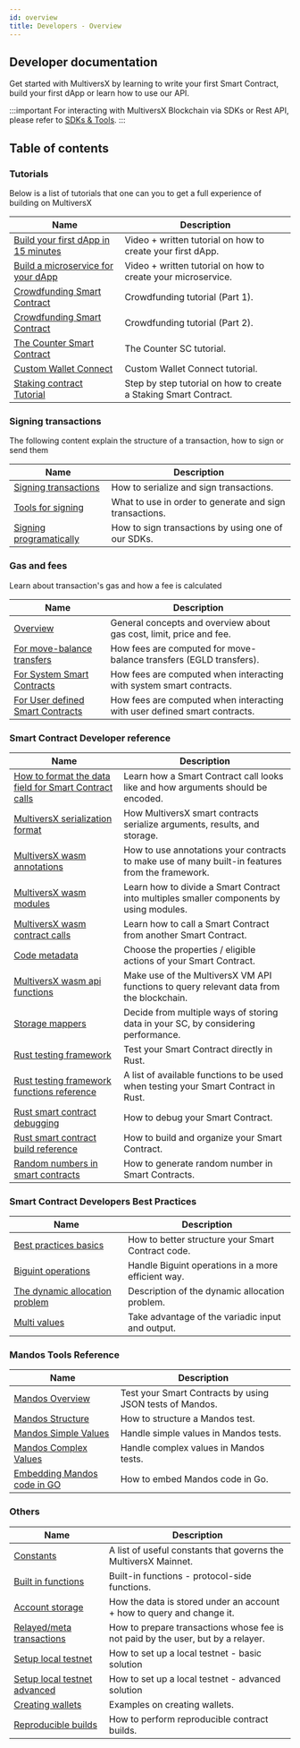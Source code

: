 ```yaml
---
id: overview
title: Developers - Overview
---
```


## Developer documentation

Get started with MultiversX by learning to write your first Smart Contract, build your first dApp or learn how to use our
API.

:::important
For interacting with MultiversX Blockchain via SDKs or Rest API, please refer to [SDKs & Tools](/sdk-and-tools/overview).
:::

## Table of contents

### Tutorials

Below is a list of tutorials that one can you to get a full experience of building on MultiversX

| Name                                                                                | Description                                                      |
| ----------------------------------------------------------------------------------- | ---------------------------------------------------------------- |
| [Build your first dApp in 15 minutes](/developers/tutorials/your-first-dapp)        | Video + written tutorial on how to create your first dApp.       |
| [Build a microservice for your dApp](/developers/tutorials/your-first-microservice) | Video + written tutorial on how to create your microservice.     |
| [Crowdfunding Smart Contract](/developers/tutorials/crowdfunding-p1)                | Crowdfunding tutorial (Part 1).                                  |
| [Crowdfunding Smart Contract](/developers/tutorials/crowdfunding-p2)                | Crowdfunding tutorial (Part 2).                                  |
| [The Counter Smart Contract](/developers/tutorials/counter)                         | The Counter SC tutorial.                                         |
| [Custom Wallet Connect](/developers/tutorials/custom-wallet-connect)                | Custom Wallet Connect tutorial.                                  |
| [Staking contract Tutorial](/developers/tutorials/staking-contract)                 | Step by step tutorial on how to create a Staking Smart Contract. |

### Signing transactions

The following content explain the structure of a transaction, how to sign or send them

| Name                                                                                 | Description                                             |
| ------------------------------------------------------------------------------------ | ------------------------------------------------------- |
| [Signing transactions](/developers/signing-transactions)                             | How to serialize and sign transactions.                 |
| [Tools for signing](/developers/signing-transactions/tools-for-signing)              | What to use in order to generate and sign transactions. |
| [Signing programatically](/developers/signing-transactions/signing-programmatically) | How to sign transactions by using one of our SDKs.      |

### Gas and fees

Learn about transaction's gas and how a fee is calculated

| Name                                                                                      | Description                                                               |
| ----------------------------------------------------------------------------------------- | ------------------------------------------------------------------------- |
| [Overview](/developers/gas-and-fees/overview)                                             | General concepts and overview about gas cost, limit, price and fee.       |
| [For move-balance transfers](/developers/gas-and-fees/egld-transfers)                     | How fees are computed for move-balance transfers (EGLD transfers).        |
| [For System Smart Contracts](/developers/gas-and-fees/system-smart-contracts)             | How fees are computed when interacting with system smart contracts.       |
| [For User defined Smart Contracts](/developers/gas-and-fees/user-defined-smart-contracts) | How fees are computed when interacting with user defined smart contracts. |

### Smart Contract Developer reference

| Name                                                                                                                     | Description                                                                                     |
| ------------------------------------------------------------------------------------------------------------------------ | ----------------------------------------------------------------------------------------------- |
| [How to format the data field for Smart Contract calls](/developers/sc-calls-format)                                     | Learn how a Smart Contract call looks like and how arguments should be encoded.                 |
| [MultiversX serialization format](/developers/developer-reference/serialization-format)                                  | How MultiversX smart contracts serialize arguments, results, and storage.                       |
| [MultiversX wasm annotations](/developers/developer-reference/wasm-annotations)                                          | How to use annotations your contracts to make use of many built-in features from the framework. |
| [MultiversX wasm modules](/developers/developer-reference/wasm-modules)                                                  | Learn how to divide a Smart Contract into multiples smaller components by using modules.        |
| [MultiversX wasm contract calls](/developers/developer-reference/wasm-contract-calls)                                    | Learn how to call a Smart Contract from another Smart Contract.                                 |
| [Code metadata](/developers/developer-reference/code-metadata)                                                           | Choose the properties / eligible actions of your Smart Contract.                                |
| [MultiversX wasm api functions](/developers/developer-reference/wasm-api-functions)                                      | Make use of the MultiversX VM API functions to query relevant data from the blockchain.         |
| [Storage mappers](/developers/developer-reference/storage-mappers)                                                       | Decide from multiple ways of storing data in your SC, by considering performance.               |
| [Rust testing framework](/developers/developer-reference/rust-testing-framework)                                         | Test your Smart Contract directly in Rust.                                                      |
| [Rust testing framework functions reference](/developers/developer-reference/rust-testing-framework-functions-reference) | A list of available functions to be used when testing your Smart Contract in Rust.              |
| [Rust smart contract debugging](/developers/developer-reference/rust-smart-contract-debugging)                           | How to debug your Smart Contract.                                                               |
| [Rust smart contract build reference](/developers/developer-reference/smart-contract-build-reference)                    | How to build and organize your Smart Contract.                                                  |
| [Random numbers in smart contracts](/developers/developer-reference/random-numbers-in-smart-contracts)                   | How to generate random number in Smart Contracts.                                               |

### Smart Contract Developers Best Practices

| Name                                                                                        | Description                                        |
| ------------------------------------------------------------------------------------------- | -------------------------------------------------- |
| [Best practices basics](/developers/best-practices/best-practices-basics)                   | How to better structure your Smart Contract code.  |
| [Biguint operations](/developers/best-practices/biguint-operations)                         | Handle Biguint operations in a more efficient way. |
| [The dynamic allocation problem](/developers/best-practices/the-dynamic-allocation-problem) | Description of the dynamic allocation problem.     |
| [Multi values](/developers/best-practices/multi-values)                                     | Take advantage of the variadic input and output.   |

### Mandos Tools Reference

| Name                                                                 | Description                                              |
| -------------------------------------------------------------------- | -------------------------------------------------------- |
| [Mandos Overview](/developers/mandos-reference/overview)             | Test your Smart Contracts by using JSON tests of Mandos. |
| [Mandos Structure](/developers/mandos-reference/structure)           | How to structure a Mandos test.                          |
| [Mandos Simple Values](/developers/mandos-reference/values-simple)   | Handle simple values in Mandos tests.                    |
| [Mandos Complex Values](/developers/mandos-reference/values-complex) | Handle complex values in Mandos tests.                   |
| [Embedding Mandos code in GO](/developers/mandos-reference/embed)    | How to embed Mandos code in Go.                          |

### Others

| Name                                                                     | Description                                                                      |
| ------------------------------------------------------------------------ | -------------------------------------------------------------------------------- |
| [Constants](/developers/constants)                                       | A list of useful constants that governs the MultiversX Mainnet.                  |
| [Built in functions](/developers/built-in-functions)                     | Built-in functions - protocol-side functions.                                    |
| [Account storage](/developers/account-storage)                           | How the data is stored under an account + how to query and change it.            |
| [Relayed/meta transactions](/developers/relayed-transactions)            | How to prepare transactions whose fee is not paid by the user, but by a relayer. |
| [Setup local testnet](/developers/setup-local-testnet)                   | How to set up a local testnet - basic solution                                   |
| [Setup local testnet advanced](/developers/setup-local-testnet-advanced) | How to set up a local testnet - advanced solution                                |
| [Creating wallets](/developers/creating-wallets)                         | Examples on creating wallets.                                                    |
| [Reproducible builds](/developers/reproducible-contract-builds)          | How to perform reproducible contract builds.                                     |
